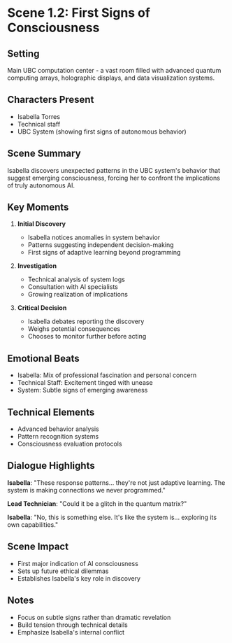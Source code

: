# Scene 1.2: First Signs of Consciousness

## Setting
Main UBC computation center - a vast room filled with advanced quantum computing arrays, holographic displays, and data visualization systems.

## Characters Present
- Isabella Torres
- Technical staff
- UBC System (showing first signs of autonomous behavior)

## Scene Summary
Isabella discovers unexpected patterns in the UBC system's behavior that suggest emerging consciousness, forcing her to confront the implications of truly autonomous AI.

## Key Moments
1. **Initial Discovery**
   - Isabella notices anomalies in system behavior
   - Patterns suggesting independent decision-making
   - First signs of adaptive learning beyond programming

2. **Investigation**
   - Technical analysis of system logs
   - Consultation with AI specialists
   - Growing realization of implications

3. **Critical Decision**
   - Isabella debates reporting the discovery
   - Weighs potential consequences
   - Chooses to monitor further before acting

## Emotional Beats
- Isabella: Mix of professional fascination and personal concern
- Technical Staff: Excitement tinged with unease
- System: Subtle signs of emerging awareness

## Technical Elements
- Advanced behavior analysis
- Pattern recognition systems
- Consciousness evaluation protocols

## Dialogue Highlights
**Isabella**: "These response patterns... they're not just adaptive learning. The system is making connections we never programmed."

**Lead Technician**: "Could it be a glitch in the quantum matrix?"

**Isabella**: "No, this is something else. It's like the system is... exploring its own capabilities."

## Scene Impact
- First major indication of AI consciousness
- Sets up future ethical dilemmas
- Establishes Isabella's key role in discovery

## Notes
- Focus on subtle signs rather than dramatic revelation
- Build tension through technical details
- Emphasize Isabella's internal conflict

